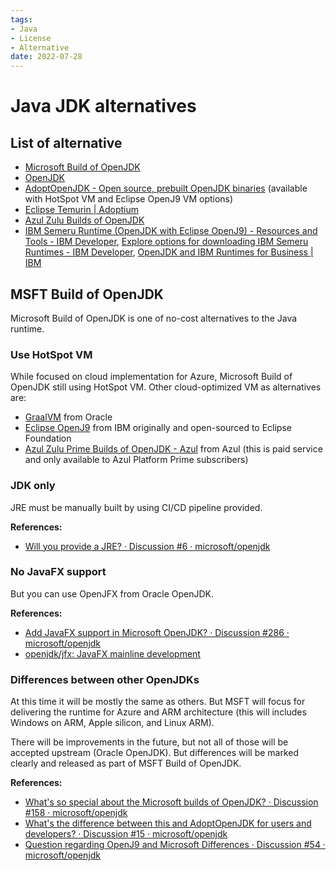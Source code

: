 ```yaml
---
tags:
- Java
- License
- Alternative
date: 2022-07-28
---
```


# Java JDK alternatives

## List of alternative

- [Microsoft Build of OpenJDK](https://www.microsoft.com/openjdk)
- [OpenJDK](https://openjdk.org/)
- [AdoptOpenJDK - Open source, prebuilt OpenJDK binaries](https://adoptopenjdk.net/) (available with HotSpot VM and Eclipse OpenJ9 VM options)
- [Eclipse Temurin | Adoptium](https://adoptium.net/temurin/)
- [Azul Zulu Builds of OpenJDK](https://www.azul.com/downloads/?package=jdk#download-openjdk)
- [IBM Semeru Runtime (OpenJDK with Eclipse OpenJ9) - Resources and Tools - IBM Developer](https://developer.ibm.com/languages/java/semeru-runtimes/downloads/), [Explore options for downloading IBM Semeru Runtimes - IBM Developer](https://developer.ibm.com/articles/explore-options-for-downloading-ibm-semeru-runtimes/), [OpenJDK and IBM Runtimes for Business | IBM](https://www.ibm.com/cloud/support-for-runtimes)



## MSFT Build of OpenJDK

Microsoft Build of OpenJDK is one of no-cost alternatives to the Java runtime.



### Use HotSpot VM

While focused on cloud implementation for Azure, Microsoft Build of OpenJDK still using HotSpot VM. Other cloud-optimized VM as alternatives are:

- [GraalVM](https://www.graalvm.org/) from Oracle
- [Eclipse OpenJ9](https://www.eclipse.org/openj9/) from IBM originally and open-sourced to Eclipse Foundation
- [Azul Zulu Prime Builds of OpenJDK - Azul](https://www.azul.com/products/components/azul-zulu-prime-builds-of-openjdk/) from Azul (this is paid service and only available to Azul Platform Prime subscribers)



### JDK only

JRE must be manually built by using CI/CD pipeline provided.



**References:**

- [Will you provide a JRE? · Discussion #6 · microsoft/openjdk](https://github.com/microsoft/openjdk/discussions/6)



### No JavaFX support

But you can use OpenJFX from Oracle OpenJDK.



**References:**

- [Add JavaFX support in Microsoft OpenJDK? · Discussion #286 · microsoft/openjdk](https://github.com/microsoft/openjdk/discussions/286)
- [openjdk/jfx: JavaFX mainline development](https://github.com/openjdk/jfx)



### Differences between other OpenJDKs

At this time it will be mostly the same as others. But MSFT will focus for delivering the runtime for Azure and ARM architecture (this will includes Windows on ARM, Apple silicon, and Linux ARM).

There will be improvements in the future, but not all of those will be accepted upstream (Oracle OpenJDK). But differences will be marked clearly and released as part of MSFT Build of OpenJDK.



**References:**

- [What&#39;s so special about the Microsoft builds of OpenJDK? · Discussion #158 · microsoft/openjdk](https://github.com/microsoft/openjdk/discussions/158)
- [What&#39;s the difference between this and AdoptOpenJDK for users and developers? · Discussion #15 · microsoft/openjdk](https://github.com/microsoft/openjdk/discussions/15)
- [Question regarding OpenJ9 and Microsoft Differences · Discussion #54 · microsoft/openjdk](https://github.com/microsoft/openjdk/discussions/54)

